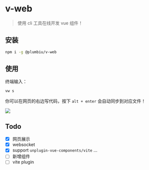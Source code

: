 # v-web

> 使用 cli 工具在线开发 vue 组件！

## 安装

```bash
npm i -g @plumbiu/v-web
```

## 使用

终端输入：

```bash
vw s
```

你可以在网页的右边写代码，按下 `alt + enter` 会自动同步到对应文件！

![](https://plumbiu.github.io/blogImg/image-20230905163618794.png)

## Todo

- [x] 网页展示
- [x] websocket
- [x] support `unplugin-vue-components/vite` ...
- [ ] 新增组件
- [ ] vite plugin